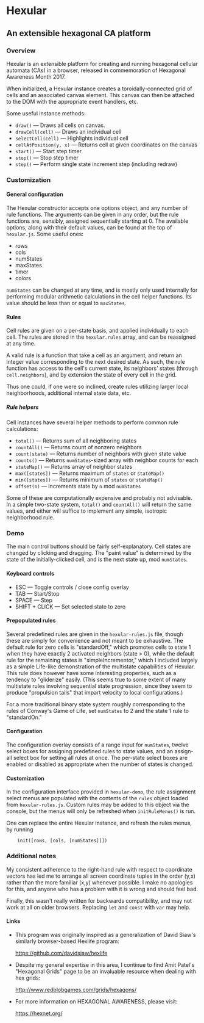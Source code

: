 Hexular
=======

An extensible hexagonal CA platform
-----------------------------------

### Overview

Hexular is an extensible platform for creating and running hexagonal cellular automata (CAs) in a browser, released in commemoration of Hexagonal Awareness Month 2017.

When initialized, a Hexular instance creates a toroidally-connected grid of cells and an associated canvas element. This canvas can then be attached to the DOM with the appropriate event handlers, etc.

Some useful instance methods:

- `draw()` — Draws all cells on canvas.
- `drawCell(cell)` — Draws an individual cell
- `selectCell(cell)` — Highlights individual cell
- `cellAtPosition(y, x)` — Returns cell at given coordinates on the canvas
- `start()` — Start step timer
- `stop()` — Stop step timer
- `step()` — Perform single state increment step (including redraw)

### Customization

#### General configuration

The Hexular constructor accepts one options object, and any number of rule functions. The arguments can be given in any order, but the rule functions are, sensibly, assigned sequentially starting at 0. The available options, along with their default values, can be found at the top of `hexular.js`. Some useful ones:

- rows
- cols
- numStates
- maxStates
- timer
- colors

`numStates` can be changed at any time, and is mostly only used internally for performing modular arithmetic calculations in the cell helper functions. Its value should be less than or equal to `maxStates`.

#### Rules

Cell rules are given on a per-state basis, and applied individually to each cell. The rules are stored in the `hexular.rules` array, and can be reassigned at any time.

A valid rule is a function that take a cell as an argument, and return an integer value corresponding to the next desired state. As such, the rule function has access to the cell's current state, its neighbors' states (through `cell.neighbors`), and by extension the state of every cell in the grid.

Thus one could, if one were so inclined, create rules utilizing larger local neighborhoods, additional internal state data, etc.

##### Rule helpers

Cell instances have several helper methods to perform common rule calculations:

- `total()` — Returns sum of all neighboring states
- `countAll()` — Returns count of nonzero neighbors
- `count(state)` — Returns number of neighbors with given state value
- `counts()` — Returns `numStates`-sized array with neighbor counts for each
- `stateMap()` — Returns array of neighbor states
- `max([states])` — Returns maximum of `states` or `stateMap()`
- `min([states])` — Returns minimum of `states` or `stateMap()`
- `offset(n)` — Increments state by `n` mod `numStates`

Some of these are computationally expensive and probably not advisable. In a simple two-state system, `total()` and `countAll()` will return the same values, and either will suffice to implement any simple, isotropic neighborhood rule.

### Demo

The main control buttons should be fairly self-explanatory. Cell states are changed by clicking and dragging. The "paint value" is determined by the state of the initially-clicked cell, and is the next state up, mod `numStates`.

#### Keyboard controls

- ESC — Toggle controls / close config overlay
- TAB — Start/Stop
- SPACE — Step
- SHIFT + CLICK — Set selected state to zero

#### Prepopulated rules

Several predefined rules are given in the `hexular-rules.js` file, though these are simply for convenience and not meant to be exhaustive. The default rule for zero cells is "standardOff," which promotes cells to state 1 when they have exactly 2 activated neighbors (state > 0), while the default rule for the remaining states is "simpleIncrementor," which I included largely as a simple Life-like demonstration of the multistate capabilities of Hexular. This rule does however have some interesting properties, such as a tendency to "gliderize" easily. (This seems true to some extent of many multistate rules involving sequential state progression, since they seem to produce "propulsion tails" that impart velocity to local configurations.)

For a more traditional binary state system roughly corresponding to the rules of Conway's Game of Life, set `numStates` to 2 and the state 1 rule to "standardOn."

#### Configuration

The configuration overlay consists of a range input for `numStates`, twelve select boxes for assigning predefined rules to state values, and an assign-all select box for setting all rules at once. The per-state select boxes are enabled or disabled as appropriate when the number of states is changed.

#### Customization

In the configuration interface provided in `hexular-demo`, the rule assignment select menus are populated with the contents of the `rules` object loaded from `hexular-rules.js`. Custom rules may be added to this object via the console, but the menus will only be refreshed when `initRuleMenus()` is run.

One can replace the entire Hexular instance, and refresh the rules menus, by running

        init([rows, [cols, [numStates]]])

### Additional notes

My consistent adherence to the right-hand rule with respect to coordinate vectors has led me to arrange all screen coordinate tuples in the order (y,x) rather than the more familiar (x,y) whenever possible. I make no apologies for this, and anyone who has a problem with it is wrong and should feel bad.

Finally, this wasn't really written for backwards compatibility, and may not work at all on older browsers. Replacing `let` and `const` with `var` may help.

#### Links

- This program was originally inspired as a generalization of David Siaw's similarly browser-based Hexlife program:

  https://github.com/davidsiaw/hexlife

- Despite my general expertise in this area, I continue to find Amit Patel's "Hexagonal Grids" page to be an invaluable resource when dealing with hex grids:

  http://www.redblobgames.com/grids/hexagons/

- For more information on HEXAGONAL AWARENESS, please visit:

  https://hexnet.org/
